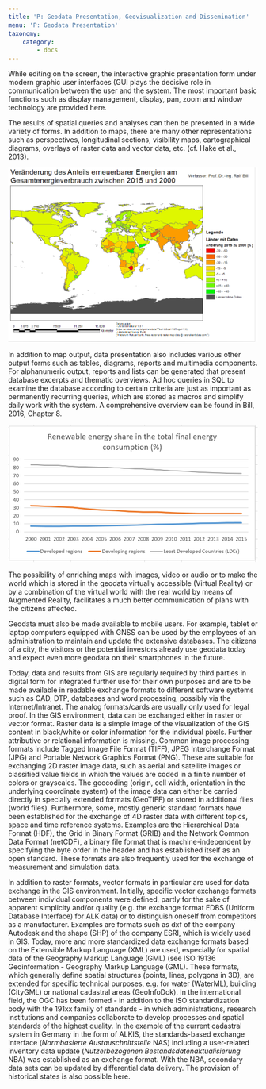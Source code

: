 ```yaml
---
title: 'P: Geodata Presentation, Geovisualization and Dissemination'
menu: 'P: Geodata Presentation'
taxonomy:
    category:
        - docs
---
```

While editing on the screen, the interactive graphic presentation form under modern graphic user interfaces (GUI plays the decisive role in communication between the user and the system. The most important basic functions such as display management, display, pan, zoom and window technology are provided here.

The results of spatial queries and analyses can then be presented in a wide variety of forms. In addition to maps, there are many other representations such as perspectives, longitudinal sections, visibility maps, cartographical diagrams, overlays of raster data and vector data, etc. (cf. Hake et al., 2013). 

![Thematic map on Sustainable Development Goals, an exercise in the GIS exercise section](FinaleKarte.png?lightbox=800&resize=300&classes=caption "Thematic map on Sustainable Development Goals, an exercise in the GIS exercise section.")

In addition to map output, data presentation also includes various other output forms such as tables, diagrams, reports and multimedia components. For alphanumeric output, reports and lists can be generated that present database excerpts and thematic overviews. Ad hoc queries in SQL to examine the database according to certain criteria are just as important as permanently recurring queries, which are stored as macros and simplify daily work with the system. A comprehensive overview can be found in Bill, 2016, Chapter 8.

![Diagram representation of the temporal course of an SDG indicator](Diagramm.png?lightbox=800&resize=300&classes=caption "Diagram representation of the temporal course of an SDG indicator")

The possibility of enriching maps with images, video or audio or to make the world which is stored in the geodata virtually accessible (Virtual Reality) or by a combination of the virtual world with the real world by means of Augmented Reality, facilitates a much better communication of plans with the citizens affected.

Geodata must also be made available to mobile users. For example, tablet or laptop computers equipped with GNSS can be used by the employees of an administration to maintain and update the extensive databases. The citizens of a city, the visitors or the potential investors already use geodata today and expect even more geodata on their smartphones in the future.

Today, data and results from GIS are regularly required by third parties in digital form for integrated further use for their own purposes and are to be made available in readable exchange formats to different software systems such as CAD, DTP, databases and word processing, possibly via the Internet/Intranet. The analog formats/cards are usually only used for legal proof.
In the GIS environment, data can be exchanged either in raster or vector format. Raster data is a simple image of the visualization of the GIS content in black/white or color information for the individual pixels. Further attributive or relational information is missing. Common image processing formats include Tagged Image File Format (TIFF), JPEG Interchange Format (JPG) and Portable Network Graphics Format (PNG). These are suitable for exchanging 2D raster image data, such as aerial and satellite images or classified value fields in which the values are coded in a finite number of colors or grayscales. The geocoding (origin, cell width, orientation in the underlying coordinate system) of the image data can either be carried directly in specially extended formats (GeoTIFF) or stored in additional files (world files). Furthermore, some, mostly generic standard formats have been established for the exchange of 4D raster data with different topics, space and time reference systems. Examples are the Hierarchical Data Format (HDF), the Grid in Binary Format (GRIB) and the Network Common Data Format (netCDF), a binary file format that is machine-independent by specifying the byte order in the header and has established itself as an open standard. These formats are also frequently used for the exchange of measurement and simulation data.

In addition to raster formats, vector formats in particular are used for data exchange in the GIS environment. Initially, specific vector exchange formats between individual components were defined, partly for the sake of apparent simplicity and/or quality (e.g. the exchange format EDBS (Uniform Database Interface) for ALK data) or to distinguish oneself from competitors as a manufacturer. Examples are formats such as dxf of the company Autodesk and the shape (SHP) of the company ESRI, which is widely used in GIS. Today, more and more standardized data exchange formats based on the Extensible Markup Language (XML) are used, especially for spatial data of the Geography Markup Language (GML) (see ISO 19136 Geoinformation - Geography Markup Language (GML). These formats, which generally define spatial structures (points, lines, polygons in 3D), are extended for specific technical purposes, e.g. for water (WaterML), building (CityGML) or national cadastral areas (GeoInfoDok). In the international field, the OGC has been formed - in addition to the ISO standardization body with the 191xx family of standards - in which administrations, research institutions and companies collaborate to develop processes and spatial standards of the highest quality. In the example of the current cadastral system in Germany in the form of ALKIS, the standards-based exchange interface (*Normbasierte Austauschnittstelle* NAS) including a user-related inventory data update (*Nutzerbezogenen Bestandsdatenaktualisierung* NBA) was established as an exchange format. With the NBA, secondary data sets can be updated by differential data delivery. The provision of historical states is also possible here.